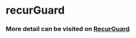 # recurGuard
### More detail can be visited on [RecurGuard](https://sites.google.com/d/1rdMJMLQu8HpS4o-gREI5yXrnhYYESaHg/p/1g7hcGGX3kmCIGng4LrXs35BdRspjrnGJ/edit "website of RecurGuard")
